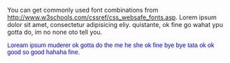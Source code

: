 
<!DOCTYPE html>
<html>
<head>
<meta charset="utf-8">
<title>Styling Text</title>
<style>
.style{
	font-family: Arial, Helvetica, sans-serif;
	color: #0000ff;
}
</style>
</head>
<body>
<p> You can get commonly used font combinations from <a href="http://www.w3schools.com/cssref/css_websafe_fonts.asp">http://www.w3schools.com/cssref/css_websafe_fonts.asp</a>. Lorem ipsum dolor sit amet, consectetur adipisicing eliy. quistante, ok fine go wahat ypu gotta do, im no none oto tell you.</p>
<p class="style"> Loream ipsum muderer ok gotta do the me he she ok fine bye bye tata ok ok good so good hahaha fine.</p>
</body>
</html>
